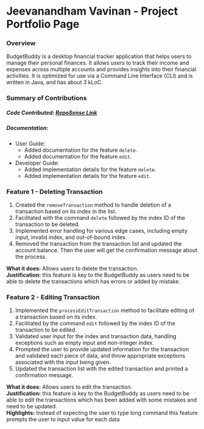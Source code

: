 # Jeevanandham Vavinan - Project Portfolio Page

### Overview
BudgetBuddy is a desktop financial tracker application that helps users to manage their personal finances. It allows
users to track their income and expenses across multiple accounts and provides insights into their financial activities.
It is optimized for use via a Command Line Interface (CLI) and is written in Java, and has about 3 kLoC.

### Summary of Contributions
##### Code Contributed: [RepoSense Link](https://nus-cs2113-ay2324s2.github.io/tp-dashboard/?search=vavinan&breakdown=true&sort=groupTitle%20dsc&sortWithin=title&since=2024-02-23&timeframe=commit&mergegroup=&groupSelect=groupByRepos&checkedFileTypes=docs~functional-code~test-code~other)
##### Documentation:
   * User Guide:
      * Added documentation for the feature `delete`.
      * Added documentation for the feature `edit`.
   * Developer Guide:
      * Added implementation details for the feature `delete`.
      * Added implementation details for the feature `edit`.
### Feature 1 - Deleting Transaction

1. Created the `removeTransaction` method to handle deletion of a transaction based on its index in the list.
2. Facilitated with the command `delete` followed by the index ID of the transaction to be deleted.
3. Implemented error handling for various edge cases, including empty input, invalid index, and out-of-bound
   index.
4. Removed the transaction from the transaction list and updated the account balance. Then the user will
   get the confirmation message about the process.

**What it does:** Allows users to delete the transaction. <br>
**Justification:** this feature is key to the BudgetBuddy as users need to be able to delete the transactions
which has errors or added by mistake.

### Feature 2 - Editing Transaction

1. Implemented the `processEditTransaction` method to facilitate editing of a transaction based on its index.
2. Facilitated by the command `edit` followed by the index ID of the transaction to be edited.
3. Validated user input for the index and transaction data, handling exceptions such as empty input and
   non-integer index.
4. Prompted the user to provide updated information for the transaction and validated each piece of data,
   and throw appropriate exceptions associated with the input being given.
5. Updated the transaction list with the edited transaction and printed a confirmation message.
   
**What it does:** Allows users to edit the transaction.<br>
**Justification:** this feature is key to the BudgetBuddy as users need to be able to edit the transactions 
which has been added with some mistakes and need to be updated. <br>
**Highlights:** Instead of expecting the user to type long command this feature prompts the user to input 
value for each data


